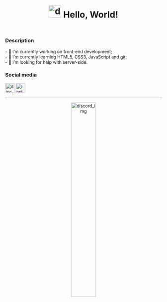 <header>
  <h1> <img width="40" height="40" src="https://media.tenor.com/CckHrZAlQgYAAAAi/pokemon-treecko.gif" alt="discord_img"> Hello, World!</h1>
</header>

<section>
  <h3>Description</h3>
  <p>
    - 🔭 I’m currently working on front-end development; <br>
    - 🌱 I’m currently learning HTML5, CSS3, JavaScript and git; <br>
    - 🤔 I’m looking for help with server-side. <br>
  </p>
  
  <h3>Social media</h3>
  <div>
    <a href="https://discord.com/users/209387817602646026" target="_blank">
      <img width="30" height="30" src="https://cliply.co/wp-content/uploads/2021/08/372108630_DISCORD_LOGO_400.gif" alt="discord_img">
    </a>
    <a href="https://www.instagram.com/wendus_br/" target="_blank">
      <img width="30" height="30" src="https://qph.cf2.quoracdn.net/main-qimg-4e9467f024454dfa2b0a0e61074aebd1" alt="instagram_img">
    </a>
  </div>
</section>

<footer>
  <hr>
  <div align="middle">
    <img width="40%" src="https://64.media.tumblr.com/f43ebe850a4d5991e58a5b3864af7a88/tumblr_pe29k7KoLm1r8r6mfo1_500.gifv" alt="discord_img">
  </div>
</footer>


<!--
**wendusbr/wendusbr** is a ✨ _special_ ✨ repository because its `README.md` (this file) appears on your GitHub profile.

Here are some ideas to get you started:

- 🔭 I’m currently working on ...
- 🌱 I’m currently learning ...
- 👯 I’m looking to collaborate on ...
- 🤔 I’m looking for help with ...
- 💬 Ask me about ...
- 📫 How to reach me: ...
- 😄 Pronouns: ...
- ⚡ Fun fact: ...
-->

